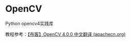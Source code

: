 # OpenCV
Python opencv4实践库

教程参考：[【布客】OpenCV 4.0.0 中文翻译 (apachecn.org)](https://opencv.apachecn.org/)

